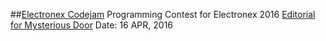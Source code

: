 ##[Electronex Codejam](https://www.hackerearth.com/electronex-codejam/)
Programming Contest for Electronex 2016
[Editorial for Mysterious Door](https://www.hackerearth.com/problem/approximate/find-the-probability/editorial/)
Date: 16 APR, 2016
